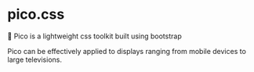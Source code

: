 # pico.css
📝 Pico is a lightweight css toolkit built using bootstrap

Pico can be effectively applied to displays ranging from mobile devices to large televisions.